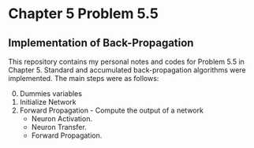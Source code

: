 # Chapter 5 Problem 5.5 
## Implementation of Back-Propagation

This repository contains my personal notes and codes for Problem 5.5 in Chapter 5. Standard and accumulated back-propagation algorithms were implemented. The main steps were as follows:

0. Dummies variables
1. Initialize Network
2. Forward Propagation - Compute the output of a network
   - Neuron Activation.
   - Neuron Transfer.
   - Forward Propagation.


